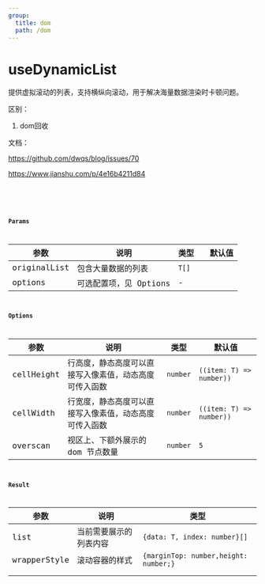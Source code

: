 ```yaml
---
group:
  title: dom
  path: /dom
---
```

# useDynamicList

提供虚拟滚动的列表，支持横纵向滚动，用于解决海量数据渲染时卡顿问题。

区别：

1. dom回收

文档：

https://github.com/dwqs/blog/issues/70

https://www.jianshu.com/p/4e16b4211d84



<code src="./Demo/index.tsx" />

<code src="./Demo/test.tsx" />

### Params

| 参数         | 说明                   | 类型  |     | 默认值 |
| ------------ | ---------------------- | ----- | --- | ------ |
| originalList | 包含大量数据的列表     | `T[]` |     |        |
| options      | 可选配置项，见 Options | -     |     |        |

### Options

| 参数       | 说明                                                   | 类型     | 默认值                   |
| ---------- | ------------------------------------------------------ | -------- | ------------------------ |
| cellHeight | 行高度，静态高度可以直接写入像素值，动态高度可传入函数 | `number` | `((item: T) => number))` |
| cellWidth  | 行宽度，静态高度可以直接写入像素值，动态高度可传入函数 | `number` | `((item: T) => number))` |
| overscan   | 视区上、下额外展示的 dom 节点数量                      | `number` | `5`                      |

### Result

| 参数         | 说明                   | 类型                                  |
| ------------ | ---------------------- | ------------------------------------- |
| list         | 当前需要展示的列表内容 | `{data: T, index: number}[]`          |
| wrapperStyle | 滚动容器的样式         | `{marginTop: number,height: number;}` |
|              |                        |                                       |
|              |                        |                                       |
